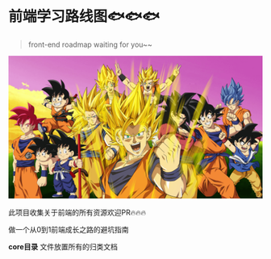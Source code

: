 # 前端学习路线图🐟🐟🐟

>front-end roadmap waiting for you~~

![](./assets/head-pic.png)

此项目收集关于前端的所有资源欢迎PR🔥🔥🔥

做一个从0到1前端成长之路的避坑指南

**core目录** 文件放置所有的归类文档
